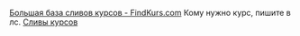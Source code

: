 <a href="https://findkurs.com">Большая база сливов курсов - FindKurs.com</a>
Кому нужно курс, пишите в лс.
<a href="https://findkurs.com">Сливы курсов</a>
